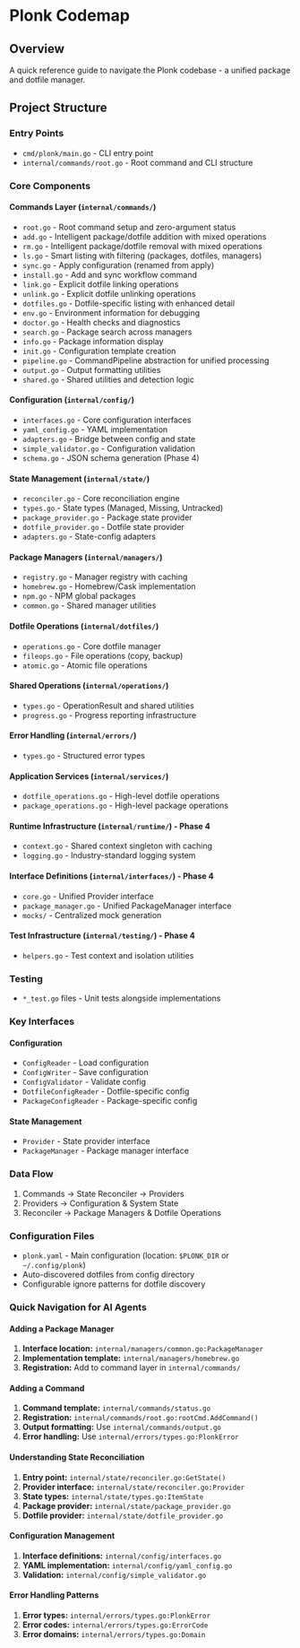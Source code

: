 # Plonk Codemap

## Overview
A quick reference guide to navigate the Plonk codebase - a unified package and dotfile manager.

## Project Structure

### Entry Points
- `cmd/plonk/main.go` - CLI entry point
- `internal/commands/root.go` - Root command and CLI structure

### Core Components

#### Commands Layer (`internal/commands/`)
- `root.go` - Root command setup and zero-argument status
- `add.go` - Intelligent package/dotfile addition with mixed operations
- `rm.go` - Intelligent package/dotfile removal with mixed operations
- `ls.go` - Smart listing with filtering (packages, dotfiles, managers)
- `sync.go` - Apply configuration (renamed from apply)
- `install.go` - Add and sync workflow command
- `link.go` - Explicit dotfile linking operations
- `unlink.go` - Explicit dotfile unlinking operations
- `dotfiles.go` - Dotfile-specific listing with enhanced detail
- `env.go` - Environment information for debugging
- `doctor.go` - Health checks and diagnostics
- `search.go` - Package search across managers
- `info.go` - Package information display
- `init.go` - Configuration template creation
- `pipeline.go` - CommandPipeline abstraction for unified processing
- `output.go` - Output formatting utilities
- `shared.go` - Shared utilities and detection logic

#### Configuration (`internal/config/`)
- `interfaces.go` - Core configuration interfaces
- `yaml_config.go` - YAML implementation
- `adapters.go` - Bridge between config and state
- `simple_validator.go` - Configuration validation
- `schema.go` - JSON schema generation (Phase 4)

#### State Management (`internal/state/`)
- `reconciler.go` - Core reconciliation engine
- `types.go` - State types (Managed, Missing, Untracked)
- `package_provider.go` - Package state provider
- `dotfile_provider.go` - Dotfile state provider
- `adapters.go` - State-config adapters

#### Package Managers (`internal/managers/`)
- `registry.go` - Manager registry with caching
- `homebrew.go` - Homebrew/Cask implementation
- `npm.go` - NPM global packages
- `common.go` - Shared manager utilities

#### Dotfile Operations (`internal/dotfiles/`)
- `operations.go` - Core dotfile manager
- `fileops.go` - File operations (copy, backup)
- `atomic.go` - Atomic file operations

#### Shared Operations (`internal/operations/`)
- `types.go` - OperationResult and shared utilities
- `progress.go` - Progress reporting infrastructure

#### Error Handling (`internal/errors/`)
- `types.go` - Structured error types

#### Application Services (`internal/services/`)
- `dotfile_operations.go` - High-level dotfile operations
- `package_operations.go` - High-level package operations

#### Runtime Infrastructure (`internal/runtime/`) - Phase 4
- `context.go` - Shared context singleton with caching
- `logging.go` - Industry-standard logging system

#### Interface Definitions (`internal/interfaces/`) - Phase 4
- `core.go` - Unified Provider interface
- `package_manager.go` - Unified PackageManager interface
- `mocks/` - Centralized mock generation

#### Test Infrastructure (`internal/testing/`) - Phase 4
- `helpers.go` - Test context and isolation utilities

### Testing
- `*_test.go` files - Unit tests alongside implementations

### Key Interfaces

#### Configuration
- `ConfigReader` - Load configuration
- `ConfigWriter` - Save configuration
- `ConfigValidator` - Validate config
- `DotfileConfigReader` - Dotfile-specific config
- `PackageConfigReader` - Package-specific config

#### State Management
- `Provider` - State provider interface
- `PackageManager` - Package manager interface

### Data Flow
1. Commands → State Reconciler → Providers
2. Providers → Configuration & System State
3. Reconciler → Package Managers & Dotfile Operations

### Configuration Files
- `plonk.yaml` - Main configuration (location: `$PLONK_DIR` or `~/.config/plonk`)
- Auto-discovered dotfiles from config directory
- Configurable ignore patterns for dotfile discovery

### Quick Navigation for AI Agents

#### Adding a Package Manager
1. **Interface location:** `internal/managers/common.go:PackageManager`
2. **Implementation template:** `internal/managers/homebrew.go`
4. **Registration:** Add to command layer in `internal/commands/`

#### Adding a Command
1. **Command template:** `internal/commands/status.go`
2. **Registration:** `internal/commands/root.go:rootCmd.AddCommand()`
3. **Output formatting:** Use `internal/commands/output.go`
4. **Error handling:** Use `internal/errors/types.go:PlonkError`

#### Understanding State Reconciliation
1. **Entry point:** `internal/state/reconciler.go:GetState()`
2. **Provider interface:** `internal/state/reconciler.go:Provider`
3. **State types:** `internal/state/types.go:ItemState`
4. **Package provider:** `internal/state/package_provider.go`
5. **Dotfile provider:** `internal/state/dotfile_provider.go`

#### Configuration Management
1. **Interface definitions:** `internal/config/interfaces.go`
2. **YAML implementation:** `internal/config/yaml_config.go`
3. **Validation:** `internal/config/simple_validator.go`

#### Error Handling Patterns
1. **Error types:** `internal/errors/types.go:PlonkError`
2. **Error codes:** `internal/errors/types.go:ErrorCode`
3. **Error domains:** `internal/errors/types.go:Domain`
